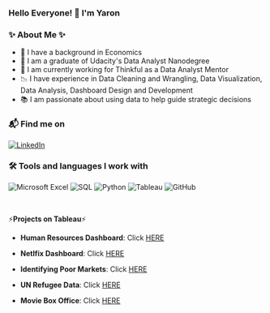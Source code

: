 ### Hello Everyone! 👋 I'm Yaron


### ✨ About Me ✨ 


- 🌱 I have a background in Economics
- 👯 I am a graduate of Udacity's Data Analyst Nanodegree 
- 🤔 I am currently working for Thinkful as a Data Analyst Mentor 
- 📉 I have experience in Data Cleaning and Wrangling, Data Visualization, Data Analysis, Dashboard Design and Development
- 📚 I am passionate about using data to help guide strategic decisions


### 📬 Find me on
[![LinkedIn](https://img.shields.io/badge/LinkedIn-0077B5?style=for-the-badge&logo=linkedin&logoColor=white)](https://www.linkedin.com/in/yaronshamash/) 

### 🛠️ Tools and languages I work with
![Microsoft Excel](https://img.shields.io/badge/Microsoft_Excel-217346?style=for-the-badge&logo=microsoft-excel&logoColor=white)  ![SQL](https://img.shields.io/badge/SQL-316192?style=for-the-badge&logo=postgresql&logoColor=white)  ![Python](https://img.shields.io/badge/Python-FFD43B?style=for-the-badge&logo=python&logoColor=blue)  ![Tableau](	https://img.shields.io/badge/Tableau-E97627?style=for-the-badge&logo=Tableau&logoColor=white)  ![GitHub](	https://img.shields.io/badge/GitHub-100000?style=for-the-badge&logo=github&logoColor=white)  



<p>&nbsp;</p>
 
 ⚡**Projects on Tableau**⚡
 
 - **Human Resources Dashboard**: Click [HERE](https://public.tableau.com/app/profile/yaron6843/viz/HR_Dashboard_16805716287390/HRAnalyticsDashboards)
 
 - **Netlfix Dashboard**: Click [HERE](https://public.tableau.com/app/profile/yaron6843/viz/Netflix_dashboard_16799234906560/Netflix)
 
 - **Identifying Poor Markets**: Click [HERE](https://public.tableau.com/app/profile/yaron6843/viz/Identifying_sales_laggards/Story1)
 
 - **UN Refugee Data**: Click [HERE](https://public.tableau.com/app/profile/yaron6843/viz/Un_refugee/Dashboard1)
 
 - **Movie Box Office**: Click [HERE](https://public.tableau.com/app/profile/yaron6843/viz/movietxsales/Dashboard1)
 
 
 <p>&nbsp;</p>
 

